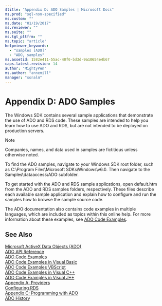 ```yaml
---
$title: "Appendix D: ADO Samples | Microsoft Docs"
ms.prod: "sql-non-specified"
ms.custom: ""
ms.date: "01/19/2017"
ms.reviewer: ""
ms.suite: ""
ms.tgt_pltfrm: ""
ms.topic: "article"
helpviewer_keywords: 
  - "samples [ADO]"
  - "ADO, samples"
ms.assetid: 1582e411-55ac-40f0-bd3d-9a10654e4b67
caps.latest.revision: 14
author: "MightyPen"
ms.author: "annemill"
manager: "sonalm"
---
```

# Appendix D: ADO Samples
The Windows SDK contains several sample applications that demonstrate the use of ADO and RDS code. These samples are intended to help you learn how to use ADO and RDS, but are not intended to be deployed on production servers.  
  
> [!NOTE]
>  Companies, names, and data used in samples are fictitious unless otherwise noted.  
  
 To find the ADO samples, navigate to your Windows SDK root folder, such as C:\Program Files\Microsoft SDKs\Windows\v6.0. Then navigate to the Samples\dataaccess\ADO subfolder.  
  
 To get started with the ADO and RDS sample applications, open default.htm from the ADO and RDS samples folders, respectively. These files describe each available sample application and explain how to configure and run the samples how to browse the sample source code.  
  
 The ADO documentation also contains code examples in multiple languages, which are included as topics within this online help. For more information about these examples, see [ADO Code Examples](../../../ado/reference/ado-api/ado-code-examples.md).  
  
## See Also  
 [Microsoft ActiveX Data Objects (ADO)](../../../ado/microsoft-activex-data-objects-ado.md)   
 [ADO API Reference](../../../ado/reference/ado-api/ado-api-reference.md)   
 [ADO Code Examples](../../../ado/reference/ado-api/ado-code-examples.md)   
 [ADO Code Examples in Visual Basic](../../../ado/reference/ado-api/ado-code-examples-in-visual-basic.md)   
 [ADO Code Examples VBScript](../../../ado/reference/ado-api/ado-code-examples-vbscript.md)   
 [ADO Code Examples in Visual C++](../../../ado/reference/ado-api/ado-code-examples-in-visual-c.md)   
 [ADO Code Examples in Visual J++](../../../ado/reference/ado-api/ado-code-examples-in-visual-j.md)   
 [Appendix A: Providers](../../../ado/guide/appendixes/appendix-a-providers.md)   
 [Configuring RDS](../../../ado/guide/remote-data-service/configuring-rds.md)   
 [Appendix C: Programming with ADO](../../../ado/guide/appendixes/appendix-c-programming-with-ado.md)   
 [ADO History](../../../ado/guide/ado-history.md)